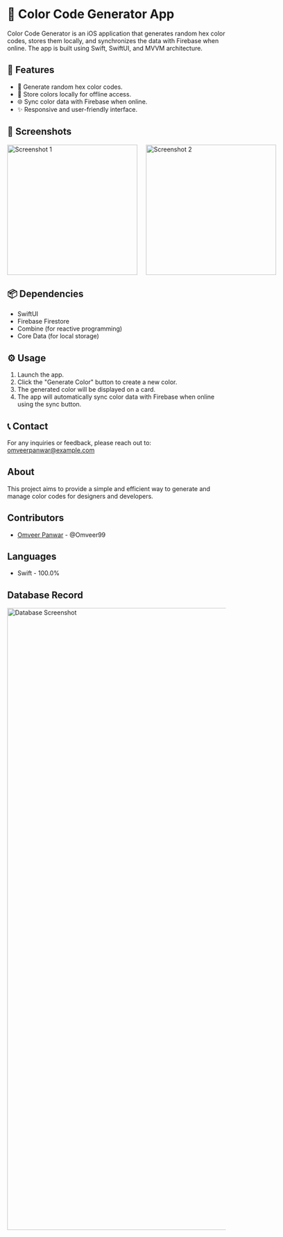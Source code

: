 # 🎨 Color Code Generator App

Color Code Generator is an iOS application that generates random hex color codes, stores them locally, and synchronizes the data with Firebase when online. The app is built using Swift, SwiftUI, and MVVM architecture.

## 🌟 Features
- 🎲 Generate random hex color codes.
- 💾 Store colors locally for offline access.
- 🌐 Sync color data with Firebase when online.
- ✨ Responsive and user-friendly interface.

## 📸 Screenshots
<div style="display: flex; justify-content: space-between;">
  <img src="https://github.com/user-attachments/assets/78bf34bb-53c6-4495-a5e5-16876ad71d85" alt="Screenshot 1" width="300" style="margin-right: 10px;" />
  <img src="https://github.com/user-attachments/assets/872d664a-f58e-42c5-9cdf-37a3b76f2c2b" alt="Screenshot 2" width="300" style="margin-left: 10px;" />
</div>

## 📦 Dependencies
- SwiftUI
- Firebase Firestore
- Combine (for reactive programming)
- Core Data (for local storage)

## ⚙️ Usage
1. Launch the app.
2. Click the "Generate Color" button to create a new color.
3. The generated color will be displayed on a card.
4. The app will automatically sync color data with Firebase when online using the sync button.

## 📞 Contact
For any inquiries or feedback, please reach out to: omveerpanwar@example.com

## About
This project aims to provide a simple and efficient way to generate and manage color codes for designers and developers.

## Contributors
- [Omveer Panwar](#) - @Omveer99

## Languages
- Swift - 100.0%

## Database Record
<img width="1433" alt="Database Screenshot" src="https://github.com/user-attachments/assets/b76a0651-396e-4870-b670-b601c7205a85">
